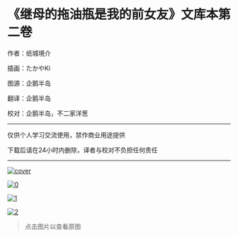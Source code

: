 # 《继母的拖油瓶是我的前女友》文库本第二卷

作者：纸城境介

插画：たかやKi

图源：企鹅半岛

翻译：企鹅半岛

校对：企鹅半岛，不二家洋葱

---


 仅供个人学习交流使用，禁作商业用途提供

 下载后请在24小时内删除，译者与校对不负担任何责任

---

<a href="https://ibb.co/Tvd0zLt"><img src="https://gitee.com/tsureko-chinese/tsureko-chinese.github.io/raw/master/illustration/2/cover.jpg" alt="cover" border="0"></a>

<a href="https://ibb.co/8gtK1Qc"><img src="https://gitee.com/tsureko-chinese/tsureko-chinese.github.io/raw/master/illustration/2/0.jpg" alt="0" border="0"></a>



<a href="https://ibb.co/9vd5tKj"><img src="https://gitee.com/tsureko-chinese/tsureko-chinese.github.io/raw/master/illustration/2/1.jpg" alt="1" border="0"></a>

<a href="https://ibb.co/8K6nsFL"><img src="https://gitee.com/tsureko-chinese/tsureko-chinese.github.io/raw/master/illustration/2/2.jpg" alt="2" border="0"></a>

> 点击图片以查看原图